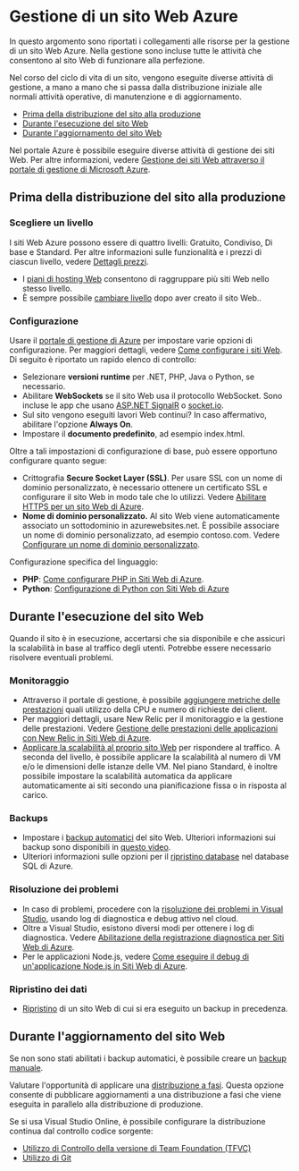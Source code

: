﻿<properties 
	pageTitle="Gestione di un sito Web Azure" 
	description="Collegamenti alle risorse per la gestione di un sito Web di Microsoft Azure." 
	services="web-sites" 
	documentationCenter="" 
	authors="MikeWasson" 
	manager="wpickett" 
	editor=""/>

<tags 
	ms.service="web-sites" 
	ms.workload="web" 
	ms.tgt_pltfrm="na" 
	ms.devlang="na" 
	ms.topic="article" 
	ms.date="09/16/2014" 
	ms.author="mwasson"/>

# Gestione di un sito Web Azure

In questo argomento sono riportati i collegamenti alle risorse per la gestione di un sito Web Azure. Nella gestione sono incluse tutte le attività che consentono al sito Web di funzionare alla perfezione. 

Nel corso del ciclo di vita di un sito, vengono eseguite diverse attività di gestione, a mano a mano che si passa dalla distribuzione iniziale alle normali attività operative, di manutenzione e di aggiornamento.

- [Prima della distribuzione del sito alla produzione]
- [Durante l'esecuzione del sito Web]
- [Durante l'aggiornamento del sito Web]

Nel portale Azure è possibile eseguire diverse attività di gestione dei siti Web. Per altre informazioni, vedere [Gestione dei siti Web attraverso il portale di gestione di Microsoft Azure](http://azure.microsoft.com/documentation/articles/web-sites-manage/).

## Prima della distribuzione del sito alla produzione

### Scegliere un livello

I siti Web Azure possono essere di quattro livelli: Gratuito, Condiviso, Di base e Standard. Per altre informazioni sulle funzionalità e i prezzi di ciascun livello, vedere [Dettagli prezzi](http://azure.microsoft.com/pricing/details/websites/). 

- I [piani di hosting Web](http://azure.microsoft.com/documentation/articles/azure-web-sites-web-hosting-plans-in-depth-overview) consentono di raggruppare più siti Web nello stesso livello.
- È sempre possibile [cambiare livello](http://azure.microsoft.com/documentation/articles/web-sites-scale/) dopo aver creato il sito Web..

### Configurazione

Usare il [portale di gestione di Azure](https://manage.windowsazure.com/) per impostare varie opzioni di configurazione. Per maggiori dettagli, vedere [Come configurare i siti Web](http://azure.microsoft.com/documentation/articles/web-sites-configure/). Di seguito è riportato un rapido elenco di controllo:

- Selezionare **versioni runtime** per .NET, PHP, Java o Python, se necessario.
- Abilitare **WebSockets** se il sito Web usa il protocollo WebSocket. Sono incluse le app che usano [ASP.NET SignalR](http://www.asp.net/signalr) o [socket.io](http://azure.microsoft.com/documentation/articles/web-sites-nodejs-chat-app-socketio/).
- Sul sito vengono eseguiti lavori Web continui? In caso affermativo, abilitare l'opzione **Always On**.
- Impostare il **documento predefinito**, ad esempio index.html.

Oltre a tali impostazioni di configurazione di base, può essere opportuno configurare quanto segue:

- Crittografia **Secure Socket Layer (SSL)**. Per usare SSL con un nome di dominio personalizzato, è necessario ottenere un certificato SSL e configurare il sito Web in modo tale che lo utilizzi. Vedere [Abilitare HTTPS per un sito Web di Azure](http://azure.microsoft.com/documentation/articles/web-sites-configure-ssl-certificate/).
- **Nome di dominio personalizzato.** Al sito Web viene automaticamente associato un sottodominio in azurewebsites.net. È possibile associare un nome di dominio personalizzato, ad esempio contoso.com. Vedere [Configurare un nome di dominio personalizzato](http://azure.microsoft.com/documentation/articles/web-sites-custom-domain-name/).

Configurazione specifica del linguaggio:

- **PHP**: [Come configurare PHP in Siti Web di Azure](http://azure.microsoft.com/documentation/articles/web-sites-php-configure/).
- **Python**: [Configurazione di Python con Siti Web di Azure](http://azure.microsoft.com/documentation/articles/web-sites-python-configure/)


## Durante l'esecuzione del sito Web

Quando il sito è in esecuzione, accertarsi che sia disponibile e che assicuri la scalabilità in base al traffico degli utenti. Potrebbe essere necessario risolvere eventuali problemi.

### Monitoraggio

- Attraverso il portale di gestione, è possibile [aggiungere metriche delle prestazioni](http://azure.microsoft.com/documentation/articles/web-sites-monitor) quali utilizzo della CPU e numero di richieste dei client.
- Per maggiori dettagli, usare New Relic per il monitoraggio e la gestione delle prestazioni. Vedere [Gestione delle prestazioni delle applicazioni con New Relic in Siti Web di Azure](http://azure.microsoft.com/documentation/articles/store-new-relic-web-sites-dotnet-application-performance-management/).
- [Applicare la scalabilità al proprio sito Web](http://azure.microsoft.com/documentation/articles/web-sites-scale/) per rispondere al traffico. A seconda del livello, è possibile applicare la scalabilità al numero di VM e/o le dimensioni delle istanze delle VM. Nel piano Standard, è inoltre possibile impostare la scalabilità automatica da applicare automaticamente ai siti secondo una pianificazione fissa o in risposta al carico.  
 
### Backups

- Impostare i [backup automatici](http://azure.microsoft.com/documentation/articles/web-sites-backup/) del sito Web. Ulteriori informazioni sui backup sono disponibili in [questo video](http://azure.microsoft.com/documentation/videos/azure-websites-automatic-and-easy-backup/).
- Ulteriori informazioni sulle opzioni per il [ripristino database](http://msdn.microsoft.com/library/azure/hh852669.aspx) nel database SQL di Azure.

### Risoluzione dei problemi

- In caso di problemi, procedere con la [risoluzione dei problemi in Visual Studio](http://azure.microsoft.com/documentation/articles/web-sites-dotnet-troubleshoot-visual-studio/#remotedebug), usando log di diagnostica e debug attivo nel cloud. 
- Oltre a Visual Studio, esistono diversi modi per ottenere i log di diagnostica. Vedere [Abilitazione della registrazione diagnostica per Siti Web di Azure](http://azure.microsoft.com/documentation/articles/web-sites-enable-diagnostic-log/).
- Per le applicazioni Node.js, vedere [Come eseguire il debug di un'applicazione Node.js in Siti Web di Azure](http://azure.microsoft.com/documentation/articles/web-sites-nodejs-debug/).

### Ripristino dei dati

- [Ripristino](http://azure.microsoft.com/documentation/articles/web-sites-restore/) di un sito Web di cui si era eseguito un backup in precedenza.


## Durante l'aggiornamento del sito Web

Se non sono stati abilitati i backup automatici, è possibile creare un [backup manuale](http://azure.microsoft.com/documentation/articles/web-sites-backup/).

Valutare l'opportunità di applicare una [distribuzione a fasi](http://azure.microsoft.com/documentation/articles/web-sites-staged-publishing/). Questa opzione consente di pubblicare aggiornamenti a una distribuzione a fasi che viene eseguita in parallelo alla distribuzione di produzione. 

Se si usa Visual Studio Online, è possibile configurare la distribuzione continua dal controllo codice sorgente:

- [Utilizzo di Controllo della versione di Team Foundation (TFVC)](http://azure.microsoft.com/documentation/articles/cloud-services-continuous-delivery-use-vso/) 
- [Utilizzo di Git](http://azure.microsoft.com/documentation/articles/cloud-services-continuous-delivery-use-vso-git/)
 

 
<!-- Anchors. -->


[Prima della distribuzione del sito alla produzione]: #before-you-deploy-your-site-to-production
[Durante l'esecuzione del sito Web]: #while-your-website-is-running
[Durante l'aggiornamento del sito Web]: #when-you-update-your-website

 

<!--HONumber=42-->
